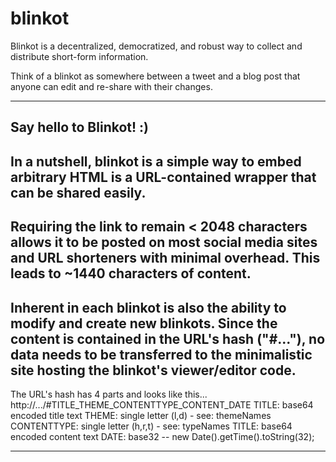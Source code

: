blinkot
=======

Blinkot is a decentralized, democratized, and robust way to collect and distribute short-form information.

Think of a blinkot as somewhere between a tweet and a blog post that anyone can edit and re-share with their changes.

- - - - - - - - - - - - - - - -
Say hello to Blinkot! :)
--
In a nutshell, blinkot is a simple way to embed
arbitrary HTML is a URL-contained wrapper that
can be shared easily.
--
Requiring the link to remain < 2048 characters
allows it to be posted on most social media sites
and URL shorteners with minimal overhead.
This leads to ~1440 characters of content.
--
Inherent in each blinkot is also the ability to
modify and create new blinkots. Since the content
is contained in the URL's hash ("#..."), no data
needs to be transferred to the minimalistic site
hosting the blinkot's viewer/editor code.
--
The URL's hash has 4 parts and looks like this...
http://.../#TITLE_THEME_CONTENTTYPE_CONTENT_DATE
TITLE:       base64 encoded title text
THEME:       single letter (l,d)   - see: themeNames
CONTENTTYPE: single letter (h,r,t) - see: typeNames
TITLE:       base64 encoded content text
DATE:        base32 -- new Date().getTime().toString(32);
- - - - - - - - - - - - - - - -

